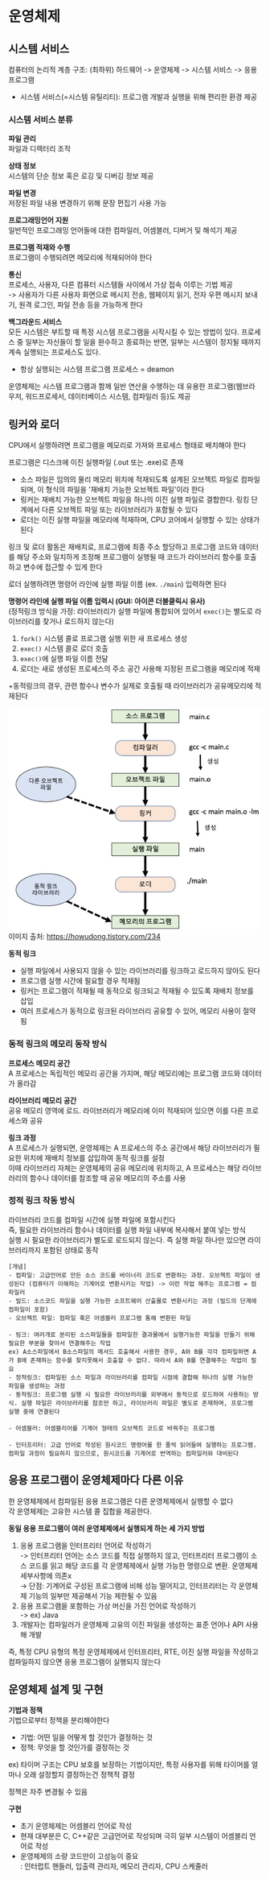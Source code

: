 # 운영체제
## 시스템 서비스
컴퓨터의 논리적 계층 구조: (최하위) 하드웨어 -> 운영체제 -> 시스템 서비스 -> 응용 프로그램

- 시스템 서비스(=시스템 유틸리티): 프로그램 개발과 실행을 위해 편리한 환경 제공

### 시스템 서비스 분류
**파일 관리**<br>
파일과 디렉터리 조작

**상태 정보**<br>
시스템의 단순 정보 혹은 로깅 및 디버깅 정보 제공

**파일 변경**<br>
저장된 파일 내용 변경하기 위해 문장 편집기 사용 가능

**프로그래밍언어 지원**<br>
일반적인 프로그래밍 언어들에 대한 컴파일러, 어셈블러, 디버거 및 해석기 제공

**프로그램 적재와 수행**<br>
프로그램이 수행되려면 메모리에 적재되어야 한다<br>

**통신**<br>
프로세스, 사용자, 다른 컴퓨터 시스템들 사이에서 가상 접속 이루는 기법 제공<br>
-> 사용자가 다른 사용자 화면으로 메시지 전송, 웹페이지 읽기, 전자 우편 메시지 보내기, 원격 로그인, 파일 전송 등을 가능하게 한다

**백그라운드 서비스**<br>
모든 시스템은 부트할 때 특정 시스템 프로그램을 시작시킬 수 있는 방법이 있다. 프로세스 중 일부는 자신들이 할 일을 완수하고 종료하는 반면, 일부는 시스템이 정지될 때까지 계속 실행되는 프로세스도 있다.<br>

- 항상 실행되는 시스템 프로그램 프로세스 = deamon

운영체제는 시스템 프로그램과 함께 일반 연산을 수행하는 데 유용한 프로그램(웹브라우저, 워드프로세서, 데이터베이스 시스템, 컴파일러 등)도 제공

## 링커와 로더
CPU에서 실행하려면 프로그램을 메모리로 가져와 프로세스 형태로 배치해야 한다

프로그램은 디스크에 이진 실행파일 (.out 또는 .exe)로 존재<br>
- 소스 파일은 임의의 물리 메모리 위치에 적재되도록 설계된 오브젝트 파일로 컴파일되며, 이 형식의 파일을 '재배치 가능한 오브젝트 파일'이라 한다
- 링커는 재배치 가능한 오브젝트 파일을 하나의 이진 실행 파일로 결합한다. 링킹 단계에서 다른 오브젝트 파일 또는 라이브러리가 포함될 수 있다
- 로더는 이진 실행 파일을 메모리에 적재하며, CPU 코어에서 실행할 수 있는 상태가 된다

링크 및 로더 활동은 재배치로, 프로그램에 최종 주소 할당하고 프로그램 코드와 데이터를 해당 주소와 일치하게 조정해 프로그램이 실행될 때 코드가 라이브러리 함수를 호출하고 변수에 접근할 수 있게 한다

로더 실행하려면 명령어 라인에 실행 파일 이름 (ex. `./main`) 입력하면 된다

**명령어 라인에 실행 파일 이름 입력시 (GUI: 아이콘 더블클릭시 유사)**<br>
(정적링크 방식을 가정: 라이브러리가 실행 파일에 통합되어 있어서 `exec()`는 별도로 라이브러리를 찾거나 로드하지 않는다)
1. `fork()` 시스템 콜로 프로그램 실행 위한 새 프로세스 생성
2. `exec()` 시스템 콜로 로더 호출
3. `exec()`에 실행 파일 이름 전달
4. 로더는 새로 생성된 프로세스의 주소 공간 사용해 지정된 프로그램을 메모리에 적재

+동적링크의 경우, 관련 함수나 변수가 실제로 호출될 때 라이브러리가 공유메모리에 적재된다

![alt text](image/image-6.png)
이미지 출처: https://howudong.tistory.com/234

**동적 링크**
- 실행 파일에서 사용되지 않을 수 있는 라이브러리를 링크하고 로드하지 않아도 된다
- 프로그램 실행 시간에 필요할 경우 적재됨
- 링커는 프로그램이 적재될 때 동적으로 링크되고 적재될 수 있도록 재배치 정보를 삽입
- 여러 프로세스가 동적으로 링크된 라이브러리 공유할 수 있어, 메모리 사용이 절약됨

### 동적 링크의 메모리 동작 방식
**프로세스 메모리 공간**<br>
A 프로세스는 독립적인 메모리 공간을 가지며, 해당 메모리에는 프로그램 코드와 데이터가 올라감

**라이브러리 메모리 공간**<br>
공유 메모리 영역에 로드. 라이브러리가 메모리에 이미 적재되어 있으면 이를 다른 프로세스와 공유

**링크 과정**<br>
A 프로세스가 실행되면, 운영체제는 A 프로세스의 주소 공간에서 해당 라이브러리가 필요한 위치에 재배치 정보를 삽입하여 동적 링크를 설정<br>
이때 라이브러리 자체는 운영체제의 공유 메모리에 위치하고, A 프로세스는 해당 라이브러리의 함수나 데이터를 참조할 때 공유 메모리의 주소를 사용

### 정적 링크 작동 방식
라이브러리 코드를 컴파일 시간에 실행 파일에 포함시킨다<br>
즉, 필요한 라이브러리 함수나 데이터를 실행 파일 내부에 복사해서 붙여 넣는 방식 <br>
실행 시 필요한 라이브러리가 별도로 로드되지 않는다. 즉 실행 파일 하나만 있으면 라이브러리까지 포함된 상태로 동작

```
[개념]
- 컴파일: 고급언어로 만든 소스 코드를 바이너리 코드로 변환하는 과정. 오브젝트 파일이 생성된다 (컴퓨터가 이해하는 기계어로 변환시키는 작업) -> 이런 작업 해주는 프로그램 = 컴파일러
- 빌드: 소스코드 파일을 실행 가능한 소프트웨어 산출몰로 변환시키는 과정 (빌드의 단계에 컴파일이 포함)
- 오브젝트 파일: 컴파일 혹은 어셈블러 프로그램 통해 변환된 파일

- 링크: 여러개로 분리된 소스파일들을 컴파일한 결과물에서 실행가능한 파일을 만들기 위해 필요한 부분을 찾아서 연결해주는 작업
ex) A소스파일에서 B소스파일의 메서드 호출해서 사용한 경우, A와 B를 각각 컴파일하면 A가 B에 존재하는 함수를 찾지못해서 호출할 수 없다. 따라서 A와 B를 연결해주는 작업이 필요
- 정적링크: 컴파일된 소스 파일과 라이브러리를 컴파일 시점에 결합해 하나의 실행 가능한 파일을 생성하는 과정
- 동적링크: 프로그램 실행 시 필요한 라이브러리를 외부에서 동적으로 로드하여 사용하는 방식. 실행 파일은 라이브러리를 참조만 하고, 라이브러리 파일은 별도로 존재하며, 프로그램 실행 중에 연결된다

- 어셈블러: 어셈블리어를 기계어 형태의 오브젝트 코드로 바꿔주는 프로그램 

- 인터프리터: 고급 언어로 작성된 원시코드 명령어를 한 줄씩 읽어들여 실행하는 프로그램. 컴파일 과정이 필요하지 않으므로, 원시코드를 기계어로 번역하는 컴파일러와 대비된다
```

## 응용 프로그램이 운영체제마다 다른 이유
한 운영체제에서 컴파일된 응용 프로그램은 다른 운영체제에서 실행할 수 없다<br>
각 운영체제는 고유한 시스템 콜 집합을 제공한다. 

**동일 응용 프로그램이 여러 운영체제에서 실행되게 하는 세 가지 방법**
1. 응용 프로그램을 인터프리터 언어로 작성하기<br>
-> 인터프리터 언어는 소스 코드를 직접 실행하지 않고, 인터프리터 프로그램이 소스 코드를 읽고 해당 코드를 각 운영체제에서 실행 가능한 명령으로 변환. 운영체제 세부사항에 의존x<br>
-> 단점: 기계어로 구성된 프로그램에 비해 성능 떨어지고, 인터프리터는 각 운영체제 기능의 일부만 제공해서 기능 제한될 수 있음
2. 응용 프로그램을 포함하는 가상 머신을 가진 언어로 작성하기 <br>
-> ex) Java
3. 개발자는 컴파일러가 운영체제 고유의 이진 파일을 생성하는 표준 언어나 API 사용해 개발

즉, 특정 CPU 유형의 특정 운영체제에서 인터프리터, RTE, 이진 실행 파일을 작성하고 컴파일하지 않으면 응용 프로그램이 실행되지 않는다

## 운영체제 설계 및 구현
**기법과 정책**<br>
기법으로부터 정책을 분리해야한다
- 기법: 어떤 일을 어떻게 할 것인가 결정하는 것
- 정책: 무엇을 할 것인가를 결정하는 것

ex) 타이머 구조는 CPU 보호를 보장하는 기법이지만, 특정 사용자를 위해 타이머를 얼마나 오래 설정할지 결정하는건 정책적 결정

정책은 자주 변경될 수 있음

**구현**<br>
- 초기 운영체제는 어셈블리 언어로 작성
- 현재 대부분은 C, C++같은 고급언어로 작성되며 극히 일부 시스템이 어셈블리 언어로 작성 
- 운영체제의 소량 코드만이 고성능이 중요<br>
: 인터럽트 핸들러, 입출력 관리자, 메모리 관리자, CPU 스케줄러